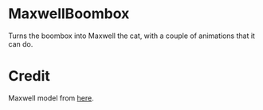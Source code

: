 # MaxwellBoombox
Turns the boombox into Maxwell the cat, with a couple of animations that it can do.

# Credit
Maxwell model from [here](https://sketchfab.com/3d-models/maxwell-the-cat-dingus-2ca7f3c1957847d6a145fc35de9046b0).